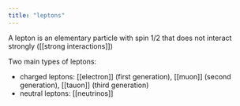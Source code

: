 ```yaml
---
title: "leptons"
---
```

A lepton is an elementary particle with spin 1/2 that does not interact strongly ([[strong interactions]])

Two main types of leptons:
- charged leptons: [[electron]] (first generation), [[muon]] (second generation), [[tauon]] (third generation)
- neutral leptons: [[neutrinos]]

